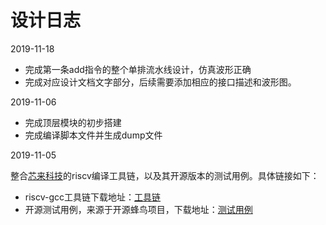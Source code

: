 # 设计日志

2019-11-18

- 完成第一条add指令的整个单排流水线设计，仿真波形正确
- 完成对应设计文档文字部分，后续需要添加相应的接口描述和波形图。

2019-11-06

- 完成顶层模块的初步搭建
- 完成编译脚本文件并生成dump文件

2019-11-05

整合[芯来科技]( www.nucleisys.com)的riscv编译工具链，以及其开源版本的测试用例。具体链接如下：

- riscv-gcc工具链下载地址：[工具链](http://nucleisys.com/download.php )
- 开源测试用例，来源于开源蜂鸟项目，下载地址：[测试用例](https://github.com/SI-RISCV/e200_opensource/tree/master/riscv-tools/riscv-tests )

